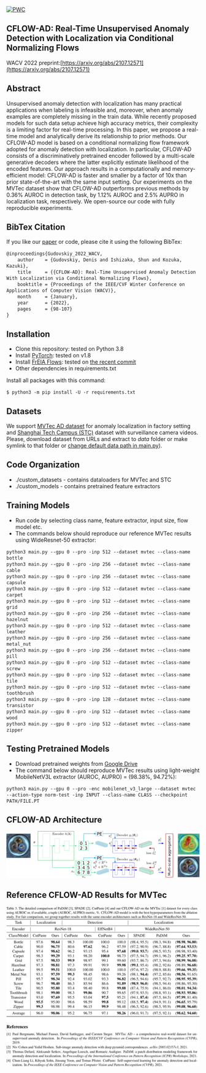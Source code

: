 [![PWC](https://img.shields.io/endpoint.svg?url=https://paperswithcode.com/badge/cflow-ad-real-time-unsupervised-anomaly/anomaly-detection-on-mvtec-ad)](https://paperswithcode.com/sota/anomaly-detection-on-mvtec-ad?p=cflow-ad-real-time-unsupervised-anomaly)

## CFLOW-AD: Real-Time Unsupervised Anomaly Detection with Localization via Conditional Normalizing Flows
WACV 2022 preprint:[https://arxiv.org/abs/2107.12571](https://arxiv.org/abs/2107.12571)

## Abstract
Unsupervised anomaly detection with localization has many practical applications when labeling is infeasible and, moreover, when anomaly examples are completely missing in the train data. While recently proposed models for such data setup achieve high accuracy metrics, their complexity is a limiting factor for real-time processing. In this paper, we propose a real-time model and analytically derive its relationship to prior methods. Our CFLOW-AD model is based on a conditional normalizing flow framework adopted for anomaly detection with localization. In particular, CFLOW-AD consists of a discriminatively pretrained encoder followed by a multi-scale generative decoders where the latter explicitly estimate likelihood of the encoded features. Our approach results in a computationally and memory-efficient model: CFLOW-AD is faster and smaller by a factor of 10x than prior state-of-the-art with the same input setting. Our experiments on the MVTec dataset show that CFLOW-AD outperforms previous methods by 0.36% AUROC in detection task, by 1.12% AUROC and 2.5% AUPRO in localization task, respectively. We open-source our code with fully reproducible experiments.

## BibTex Citation
If you like our [paper](https://arxiv.org/abs/2107.12571) or code, please cite it using the following BibTex:
```
@inproceedings{Gudovskiy_2022_WACV,
    author    = {Gudovskiy, Denis and Ishizaka, Shun and Kozuka, Kazuki},
    title     = {{CFLOW-AD}: Real-Time Unsupervised Anomaly Detection With Localization via Conditional Normalizing Flows},
    booktitle = {Proceedings of the IEEE/CVF Winter Conference on Applications of Computer Vision (WACV)},
    month     = {January},
    year      = {2022},
    pages     = {98-107}
}
```

## Installation
- Clone this repository: tested on Python 3.8
- Install [PyTorch](http://pytorch.org/): tested on v1.8
- Install [FrEIA Flows](https://github.com/vislearn/FrEIA): tested on [the recent commit](https://github.com/vislearn/FrEIA/tree/cc5cf5ebee08f9bb762bab5a6535c11d19ccb026)
- Other dependencies in requirements.txt

Install all packages with this command:
```
$ python3 -m pip install -U -r requirements.txt
```

## Datasets
We support [MVTec AD dataset](https://www.mvtec.com/de/unternehmen/forschung/datasets/mvtec-ad/) for anomaly localization in factory setting and [Shanghai Tech Campus (STC)](https://svip-lab.github.io/dataset/campus_dataset.html) dataset with surveillance camera videos. Please, download dataset from URLs and extract to *data* folder or make symlink to that folder or [change default data path in main.py](https://github.com/gudovskiy/cflow-ad/blob/6a520d5eeb60e7df99a644f31836fb5cf7ffbfde/main.py#L48)).

## Code Organization
- ./custom_datasets - contains dataloaders for MVTec and STC
- ./custom_models - contains pretrained feature extractors

## Training Models
- Run code by selecting class name, feature extractor, input size, flow model etc.
- The commands below should reproduce our reference MVTec results using WideResnet-50 extractor:
```
python3 main.py --gpu 0 --pro -inp 512 --dataset mvtec --class-name bottle
python3 main.py --gpu 0 --pro -inp 256 --dataset mvtec --class-name cable
python3 main.py --gpu 0 --pro -inp 256 --dataset mvtec --class-name capsule
python3 main.py --gpu 0 --pro -inp 512 --dataset mvtec --class-name carpet
python3 main.py --gpu 0 --pro -inp 512 --dataset mvtec --class-name grid
python3 main.py --gpu 0 --pro -inp 256 --dataset mvtec --class-name hazelnut
python3 main.py --gpu 0 --pro -inp 512 --dataset mvtec --class-name leather
python3 main.py --gpu 0 --pro -inp 256 --dataset mvtec --class-name metal_nut
python3 main.py --gpu 0 --pro -inp 256 --dataset mvtec --class-name pill
python3 main.py --gpu 0 --pro -inp 512 --dataset mvtec --class-name screw
python3 main.py --gpu 0 --pro -inp 512 --dataset mvtec --class-name tile
python3 main.py --gpu 0 --pro -inp 512 --dataset mvtec --class-name toothbrush
python3 main.py --gpu 0 --pro -inp 128 --dataset mvtec --class-name transistor
python3 main.py --gpu 0 --pro -inp 512 --dataset mvtec --class-name wood
python3 main.py --gpu 0 --pro -inp 512 --dataset mvtec --class-name zipper
```

## Testing Pretrained Models
- Download pretrained weights from [Google Drive](https://drive.google.com/drive/folders/1u_DupllCxl1yWvKjf_T6HMPnBoV7cV7o?usp=sharing)
- The command below should reproduce MVTec results using light-weight MobileNetV3L extractor (AUROC, AUPRO) = (98.38%, 94.72%):
```
python3 main.py --gpu 0 --pro -enc mobilenet_v3_large --dataset mvtec --action-type norm-test -inp INPUT --class-name CLASS --checkpoint PATH/FILE.PT
```

## CFLOW-AD Architecture
![CFLOW-AD](./images/fig-cflow.svg)

## Reference CFLOW-AD Results for MVTec
![CFLOW-AD](./images/fig-table.svg)
